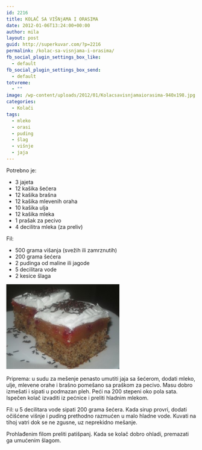 ```yaml
---
id: 2216
title: KOLAČ SA VIŠNjAMA I ORASIMA
date: 2012-01-06T13:24:00+00:00
author: mila
layout: post
guid: http://superkuvar.com/?p=2216
permalink: /kolac-sa-visnjama-i-orasima/
fb_social_plugin_settings_box_like:
  - default
fb_social_plugin_settings_box_send:
  - default
totvreme:
  - ""
image: /wp-content/uploads/2012/01/Kolacsavisnjamaiorasima-940x198.jpg
categories:
  - Kolači
tags:
  - mleko
  - orasi
  - puding
  - šlag
  - višnje
  - jaja
---
```

Potrebno je:

  * 3 jajeta
  * 12 kašika šećera
  * 12 kašika brašna
  * 12 kašika mlevenih oraha
  * 10 kašika ulja
  * 12 kašika mleka
  * 1 prašak za pecivo
  * 4 decilitra mleka (za preliv)

Fil:

  * 500 grama višanja (svežih ili zamrznutih)
  * 200 grama šećera
  * 2 pudinga od maline ili jagode
  * 5 decilitara vode
  * 2 kesice šlaga

<img class="alignnone size-medium wp-image-5473" src="/wp-content/uploads/2012/01/Kolacsavisnjamaiorasima-300x225.jpg" alt="Kolacsavisnjamaiorasima" width="300" height="225" /> 

Priprema: u sudu za mešenje penasto umutiti jaja sa šećerom, dodati mleko, ulje, mlevene orahe i brašno pomešano sa praškom za pecivo. Masu dobro izmešati i sipati u podmazan pleh. Peći na 200 stepeni oko pola sata. Ispečen kolač izvaditi iz pećnice i preliti hladnim mlekom.

Fil: u 5 decilitara vode sipati 200 grama šećera. Kada sirup provri, dodati očišćene višnje i puding prethodno razmućen u malo hladne vode. Kuvati na tihoj vatri dok se ne zgusne, uz neprekidno mešanje.

Prohlađenim filom preliti patišpanj. Kada se kolač dobro ohladi, premazati ga umućenim šlagom.